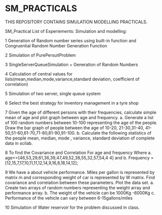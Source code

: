 # SM_PRACTICALS
THIS REPOSITORY CONTAINS SIMULATION MODELLING PRACTICALS.

SM_Practical
List of Experiements: Simulation and modelling:

1 Generation of Random number series using built-in function and Congruential Random Number Generation Function

2 Simulation of PurePersuitProblem

3 SingleServerQueueSimulation + Generation of Random Numbers

4 Calculation of central values for lists(mean,median,mode,variance,standard deviation, coefficient of correlation)

5 Simulation of two server, single queue system

6 Select the best strategy for inventory management in a tyre shop

7 Given the age of different persons with their frequencies, calculate simple mean of age and plot graph between age and frequency. a. Generate a list of 100 random numbers between 10-100 representing the age of the people. Draw the bar graph of people between the age of 10-20, 21-30,31-40, 41-50,51-60,61-70,71-80,81-90,91-100. b. Calculate the following statistics of the people mean, median, mode , variance, standard deviation of complete data in scilab.

8 To find the Covariance and Correlation For age and frequency Where a. age==[46,53,29,61,36,39,47,49,52,38,55,32,57,54,4 4] and b. Frequency = [12,15,7,17,10,11,11,12,14,9,16,8,18,14,12];

9 We have a about vehicle performance. Miles per gallon is represented by matrix m and corresponding weight of car is represented by W matrix. Find covariance and correlation between these parameters. Plot the data set. a. Create two arrays of random numbers representing the weight array and performance array. b. The weight of the vehicle can be 1000Kg -6000Kg c. Performance of the vehicle can vary between 6-15gallons/miles

10 Simulation of Water reservoir for the problem discussed in class.


